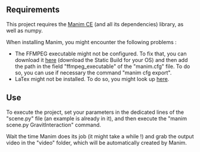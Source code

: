 ## Requirements

This project requires the [Manim CE](https://docs.manim.community/en/stable/installation.html) (and all its dependencies) library, as well as numpy.

When installing Manim, you might encounter the following problems :
 * The FFMPEG executable might not be configured. To fix that, you can download it [here](https://ffmpeg.org/download.html) (download the Static Build for your OS) and then add the path in the field "ffmpeg_executable" of the "manim.cfg" file. To do so, you can use if necessary the command "manim cfg export".
 * LaTex might not be installed. To do so, you might look up [here](https://www.latex-project.org/get/).

## Use

To execute the project, set your parameters in the dedicated lines of the "scene.py" file (an example is already in it), and then execute the "manim scene.py GravitInteraction" command.

Wait the time Manim does its job (it might take a while !) and grab the output video in the "video" folder, which will be automatically created by Manim.
